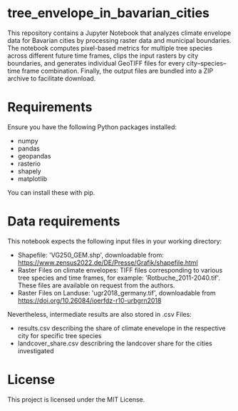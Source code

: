 # tree_envelope_in_bavarian_cities
This repository contains a Jupyter Notebook that analyzes climate envelope data for Bavarian cities by processing raster data and municipal boundaries. The notebook computes pixel-based metrics for multiple tree species across different future time frames, clips the input rasters by city boundaries, and generates individual GeoTIFF files for every city–species–time frame combination. Finally, the output files are bundled into a ZIP archive to facilitate download.

# Requirements
Ensure you have the following Python packages installed:
- numpy
- pandas
- geopandas
- rasterio
- shapely
- matplotlib

You can install these with pip.

# Data requirements 
This notebook expects the following input files in your working directory:
- Shapefile: 'VG250_GEM.shp', downloadable from: https://www.zensus2022.de/DE/Presse/Grafik/shapefile.html
- Raster Files on climate envelopes: TIFF files corresponding to various tree species and time frames, for example:
    'Rotbuche_2011-2040.tif'. These files are available on request from the authors.
- Raster Files on Landuse: 'ugr2018_germany.tif', downloadable from https://doi.org/10.26084/ioerfdz-r10-urbgrn2018

Nevertheless, intermediate results are also stored in .csv Files:
- results.csv describing the share of climate enevelope in the respective city for specific tree species
- landcover_share.csv describring the landcover share for the cities investigated




# License
This project is licensed under the MIT License.
